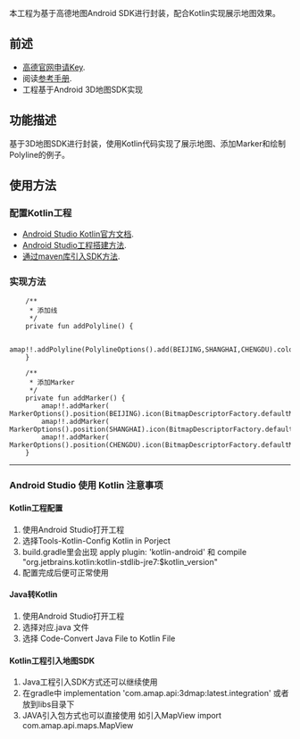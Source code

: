 本工程为基于高德地图Android SDK进行封装，配合Kotlin实现展示地图效果。

## 前述 ##
- [高德官网申请Key](http://lbs.amap.com/dev/#/).
- 阅读[参考手册](http://a.amap.com/lbs/static/unzip/Android_Map_Doc/index.html).
- 工程基于Android 3D地图SDK实现

## 功能描述 ##
基于3D地图SDK进行封装，使用Kotlin代码实现了展示地图、添加Marker和绘制Polyline的例子。

## 使用方法 ##
### 配置Kotlin工程

- [Android Studio Kotlin官方文档](https://developer.android.com/kotlin/get-started).
- [Android Studio工程搭建方法](http://lbs.amap.com/api/android-sdk/guide/creat-project/android-studio-creat-project/#add-jars). 
- [通过maven库引入SDK方法](http://lbs.amap.com/api/android-sdk/guide/create-project/android-studio-create-project#gradle_sdk).

### 实现方法

```
 	/**
     * 添加线
     */
    private fun addPolyline() {

        amap!!.addPolyline(PolylineOptions().add(BEIJING,SHANGHAI,CHENGDU).color(Color.GREEN).width(20f).zIndex(1f))
    }

    /**
     * 添加Marker
     */
    private fun addMarker() {
        amap!!.addMarker( MarkerOptions().position(BEIJING).icon(BitmapDescriptorFactory.defaultMarker()))
        amap!!.addMarker( MarkerOptions().position(SHANGHAI).icon(BitmapDescriptorFactory.defaultMarker(BitmapDescriptorFactory.HUE_YELLOW)))
        amap!!.addMarker( MarkerOptions().position(CHENGDU).icon(BitmapDescriptorFactory.defaultMarker(BitmapDescriptorFactory.HUE_RED)))
    }
```


----

### Android Studio 使用 Kotlin 注意事项

#### Kotlin工程配置
1. 使用Android Studio打开工程
2. 选择Tools-Kotlin-Config Kotlin in Porject
3. build.gradle里会出现 apply plugin: 'kotlin-android' 和 compile "org.jetbrains.kotlin:kotlin-stdlib-jre7:$kotlin_version"
4. 配置完成后便可正常使用


#### Java转Kotlin
1. 使用Android Studio打开工程
2. 选择对应.java 文件
3. 选择 Code-Convert Java File to Kotlin File

#### Kotlin工程引入地图SDK
1. Java工程引入SDK方式还可以继续使用
2. 在gradle中  implementation 'com.amap.api:3dmap:latest.integration' 或者放到libs目录下
3. JAVA引入包方式也可以直接使用 如引入MapView import com.amap.api.maps.MapView
	
